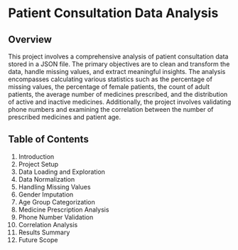 # Patient Consultation Data Analysis

## Overview

This project involves a comprehensive analysis of patient consultation data stored in a JSON file. The primary objectives are to clean and transform the data, handle missing values, and extract meaningful insights. The analysis encompasses calculating various statistics such as the percentage of missing values, the percentage of female patients, the count of adult patients, the average number of medicines prescribed, and the distribution of active and inactive medicines. Additionally, the project involves validating phone numbers and examining the correlation between the number of prescribed medicines and patient age.

## Table of Contents

1. Introduction
2. Project Setup
3. Data Loading and Exploration
4. Data Normalization
5. Handling Missing Values
6. Gender Imputation
7. Age Group Categorization
8. Medicine Prescription Analysis
9. Phone Number Validation
10. Correlation Analysis
11. Results Summary
12. Future Scope
